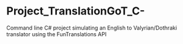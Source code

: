 # Project_TranslationGoT_C-
Command line C# project simulating an English to Valyrian/Dothraki translator using the FunTranslations API
